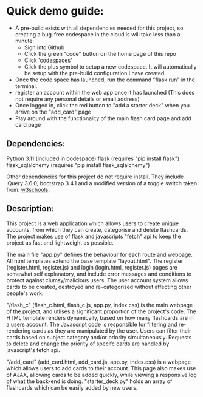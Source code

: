 # Quick demo guide:
- A pre-build exists with all dependencies needed for this project, so creating a bug-free codespace in the cloud is will take less than a minute:
    - Sign into Github
    - Click the green "code" button on the home page of this repo
    - Click 'codespaces'
    - Click the plus symbol to setup a new codespace. It will automatically be setup with the pre-build configuration I have created.
- Once the code space has launched, run the command "flask run" in the terminal.
- register an account within the web app once it has launched (This does not require any personal details or email address)
- Once logged in, click the red button to "add a starter deck" when you arrive on the "add_card" page
- Play around with the functionality of the main flash card page and add card page

## Dependencies:
Python 3.11 (included in codespace)
flask (requires "pip install flask")
flask_sqlalchemy (requires "pip install flask_sqlalchemy")

Other dependencies for this project do not require install. They include jQuery 3.6.0, bootstrap 3.4.1 and a modified version of a toggle switch taken from: [w3schools](https://www.w3schools.com/howto/howto_css_switch.asp).

## Description:

This project is a web application which allows users to create unique accounts, from which they can create, categorise and delete flashcards. The project makes use of flask and javascripts "fetch" api to keep the project as fast and lightweight as possible.

The main file "app.py" defines the behaviour for each route and webpage. All html templates extend the base template "layout.html". The register (register.html, register.js) and login (login.html, register.js) pages are somewhat self explanatory, and include error messages and conditions to protect against clumsy/malicious users. The user account system allows cards to be created, destroyed and re-categorised without affecting other people's work.

"/flash_c" (flash_c.html, flash_c.js, app.py, index.css) is the main webpage of the project, and utlises a significant proportion of the project's code. The HTML template renders dynamically, based on how many flashcards are in a users account. The Javascript code is responsible for filtering and re-rendering cards as they are manipulated by the user. Users can filter their cards based on subject category and/or priority simultaneously. Requests to delete and change the priority of specifc cards are handled by javascript's fetch api.

"/add_card" (add_card.html, add_card.js, app.py, index.css) is a webpage which allows users to add cards to their account. This page also makes use of AJAX, allowing cards to be added quickly, while viewing a responsive log of what the back-end is doing. "starter_deck.py" holds an array of flashcards which can be easily added by new users.
